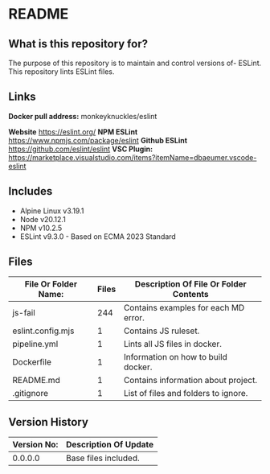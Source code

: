 # README #

## What is this repository for? ##

The purpose of this repository is to maintain and control versions of-
ESLint. This repository lints ESLint files.

## Links ##

**Docker pull address:** monkeyknuckles/eslint

**Website**                 <https://eslint.org/>
**NPM ESLint**              <https://www.npmjs.com/package/eslint>
**Github ESLint**           <https://github.com/eslint/eslint>
**VSC Plugin:**             <https://marketplace.visualstudio.com/items?itemName=dbaeumer.vscode-eslint>

## Includes ##

* Alpine Linux  v3.19.1
* Node          v20.12.1
* NPM           v10.2.5
* ESLint        v9.3.0 - Based on ECMA 2023 Standard

## Files ##

| File Or Folder Name:      | Files | Description Of File Or Folder Contents |
|---------------------------|-------|----------------------------------------|
| js-fail                   |  244  | Contains examples for each MD error.   |
| eslint.config.mjs         |   1   | Contains JS ruleset.                   |
| pipeline.yml              |   1   | Lints all JS files in docker.          |
| Dockerfile                |   1   | Information on how to build docker.    |
| README.md                 |   1   | Contains information about project.    |
| .gitignore                |   1   | List of files and folders to ignore.   |

## Version History ##

| Version No:    | Description Of Update              |
|----------------|------------------------------------|
| 0.0.0.0        | Base files included.               |
